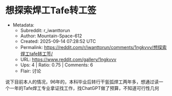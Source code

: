 # 想探索焊工Tafe转工签

- Metadata:
  - Subreddit: r_iwanttorun
  - Author: Mountain-Space-612
  - Created: 2025-09-14 07:28:52 UTC
  - Permalink: https://reddit.com/r/iwanttorun/comments/1ngkvvv/想探索焊工tafe转工签/
  - URL: https://www.reddit.com/gallery/1ngkvvv
  - Ups: 4 | Ratio: 0.75 | Comments: 6
  - Flair: 讨论


说下目前本人的情况，96年的，本科毕业后转行干氩弧焊工两年多，想通过读一个一年的Tafe焊工专业拿证找工作，找ChatGPT做了预算，不知道可行性几何

